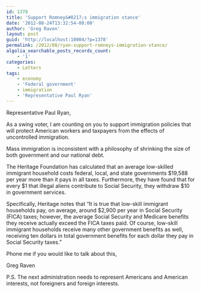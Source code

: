 ```yaml
---
id: 1378
title: 'Support Romney&#8217;s immigration stance'
date: '2012-08-24T13:32:54-08:00'
author: 'Greg Raven'
layout: post
guid: 'http://localhost:10004/?p=1378'
permalink: /2012/08/ryan-support-romneys-immigration-stance/
algolia_searchable_posts_records_count:
    - '1'
categories:
    - Letters
tags:
    - economy
    - 'Federal government'
    - immigration
    - 'Representative Paul Ryan'
---
```


Representative Paul Ryan,

As a swing voter, I am counting on you to support immigration policies that will protect American workers and taxpayers from the effects of uncontrolled immigration.  
  
Mass immigration is inconsistent with a philosophy of shrinking the size of both government and our national debt.

The Heritage Foundation has calculated that an average low-skilled immigrant household costs federal, local, and state governments $19,588 per year more than it pays in all taxes. Furthermore, they have found that for every $1 that illegal aliens contribute to Social Security, they withdraw $10 in government services.

Specifically, Heritage notes that “It is true that low-skill immigrant households pay, on average, around $2,900 per year in Social Security (FICA) taxes; however, the average Social Security and Medicare benefits they receive actually exceed the FICA taxes paid. Of course, low-skill immigrant households receive many other government benefits as well, receiving ten dollars in total government benefits for each dollar they pay in Social Security taxes.”

Phone me if you would like to talk about this,

Greg Raven

P.S. The next administration needs to represent Americans and American interests, not foreigners and foreign interests.